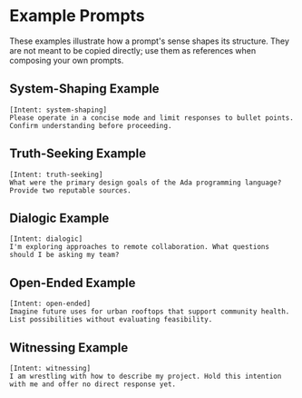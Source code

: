 # Example Prompts

These examples illustrate how a prompt's sense shapes its structure. They are not meant to be copied directly; use them as references when composing your own prompts.

## System-Shaping Example
```
[Intent: system-shaping]
Please operate in a concise mode and limit responses to bullet points. Confirm understanding before proceeding.
```

## Truth-Seeking Example
```
[Intent: truth-seeking]
What were the primary design goals of the Ada programming language? Provide two reputable sources.
```

## Dialogic Example
```
[Intent: dialogic]
I'm exploring approaches to remote collaboration. What questions should I be asking my team?
```

## Open-Ended Example
```
[Intent: open-ended]
Imagine future uses for urban rooftops that support community health. List possibilities without evaluating feasibility.
```

## Witnessing Example
```
[Intent: witnessing]
I am wrestling with how to describe my project. Hold this intention with me and offer no direct response yet.
```
